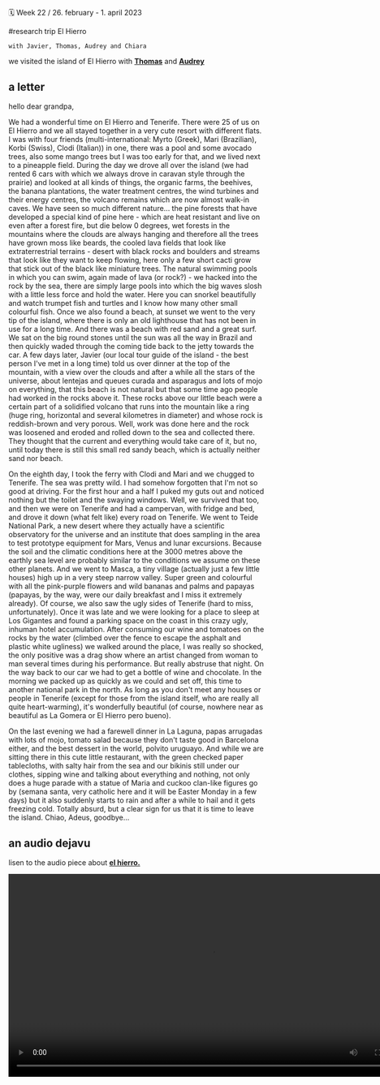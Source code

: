 ##

🗓 Week 22 / 26. february -  1. april 2023

#research trip El Hierro

`with Javier, Thomas, Audrey and Chiara`

we visited the island of El Hierro with **[Thomas](http://thomasdugganstudio.com/about-1)** and **[Audrey]()**

## a letter

hello dear grandpa,

We had a wonderful time on El Hierro and Tenerife. There were 25 of us on El Hierro and we all stayed together in a very cute resort with different flats. I was with four friends (multi-international: Myrto (Greek), Mari (Brazilian), Korbi (Swiss), Clodi (Italian)) in one, there was a pool and some avocado trees, also some mango trees but I was too early for that, and we lived next to a pineapple field. During the day we drove all over the island (we had rented 6 cars with which we always drove in caravan style through the prairie) and looked at all kinds of things, the organic farms, the beehives, the banana plantations, the water treatment centres, the wind turbines and their energy centres, the volcano remains which are now almost walk-in caves. We have seen so much different nature... the pine forests that have developed a special kind of pine here - which are heat resistant and live on even after a forest fire, but die below 0 degrees, wet forests in the mountains where the clouds are always hanging and therefore all the trees have grown moss like beards, the cooled lava fields that look like extraterrestrial terrains - desert with black rocks and boulders and streams that look like they want to keep flowing, here only a few short cacti grow that stick out of the black like miniature trees. The natural swimming pools in which you can swim, again made of lava (or rock?) - we hacked into the rock by the sea, there are simply large pools into which the big waves slosh with a little less force and hold the water. Here you can snorkel beautifully and watch trumpet fish and turtles and I know how many other small colourful fish. Once we also found a beach, at sunset we went to the very tip of the island, where there is only an old lighthouse that has not been in use for a long time. And there was a beach with red sand and a great surf. We sat on the big round stones until the sun was all the way in Brazil and then quickly waded through the coming tide back to the jetty towards the car. A few days later, Javier (our local tour guide of the island - the best person I've met in a long time) told us over dinner at the top of the mountain, with a view over the clouds and after a while all the stars of the universe, about lentejas and queues curada and asparagus and lots of mojo on everything, that this beach is not natural but that some time ago people had worked in the rocks above it. These rocks above our little beach were a certain part of a solidified volcano that runs into the mountain like a ring (huge ring, horizontal and several kilometres in diameter) and whose rock is reddish-brown and very porous. Well, work was done here and the rock was loosened and eroded and rolled down to the sea and collected there. They thought that the current and everything would take care of it, but no, until today there is still this small red sandy beach, which is actually neither sand nor beach. 

On the eighth day, I took the ferry with Clodi and Mari and we chugged to Tenerife. The sea was pretty wild. I had somehow forgotten that I'm not so good at driving. For the first hour and a half I puked my guts out and noticed nothing but the toilet and the swaying windows. Well, we survived that too, and then we were on Tenerife and had a campervan, with fridge and bed, and drove it down (what felt like) every road on Tenerife. We went to Teide National Park, a new desert where they actually have a scientific observatory for the universe and an institute that does sampling in the area to test prototype equipment for Mars, Venus and lunar excursions. Because the soil and the climatic conditions here at the 3000 metres above the earthly sea level are probably similar to the conditions we assume on these other planets. And we went to Masca, a tiny village (actually just a few little houses) high up in a very steep narrow valley. Super green and colourful with all the pink-purple flowers and wild bananas and palms and papayas (papayas, by the way, were our daily breakfast and I miss it extremely already). Of course, we also saw the ugly sides of Tenerife (hard to miss, unfortunately). Once it was late and we were looking for a place to sleep at Los Gigantes and found a parking space on the coast in this crazy ugly, inhuman hotel accumulation. After consuming our wine and tomatoes on the rocks by the water (climbed over the fence to escape the asphalt and plastic white ugliness) we walked around the place, I was really so shocked, the only positive was a drag show where an artist changed from woman to man several times during his performance. But really abstruse that night. On the way back to our car we had to get a bottle of wine and chocolate. In the morning we packed up as quickly as we could and set off, this time to another national park in the north. As long as you don't meet any houses or people in Tenerife (except for those from the island itself, who are really all quite heart-warming), it's wonderfully beautiful (of course, nowhere near as beautiful as La Gomera or El Hierro pero bueno). 

On the last evening we had a farewell dinner in La Laguna, papas arrugadas with lots of mojo, tomato salad because they don't taste good in Barcelona either, and the best dessert in the world, polvito uruguayo. And while we are sitting there in this cute little restaurant, with the green checked paper tablecloths, with salty hair from the sea and our bikinis still under our clothes, sipping wine and talking about everything and nothing, not only does a huge parade with a statue of Maria and cuckoo clan-like figures go by (semana santa, very catholic here and it will be Easter Monday in a few days) but it also suddenly starts to rain and after a while to hail and it gets freezing cold. Totally absurd, but a clear sign for us that it is time to leave the island.
Chiao, Adeus, goodbye...

## an audio dejavu

lisen to the audio piece about **[el hierro.](hierro_audio.mp4)**

<video src="../hierro_audio.mp4" controls width="800">
